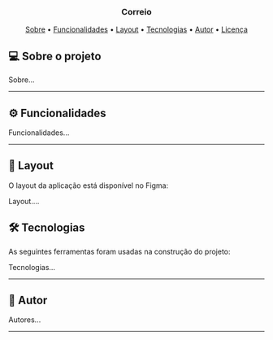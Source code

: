 <br />
<p align="center">


  <h3 align="center">Correio</h3>

</p>

<p align="center">
 <a href="#-sobre-o-projeto">Sobre</a> •
 <a href="#-funcionalidades">Funcionalidades</a> •
 <a href="#-layout">Layout</a> • 
 <a href="#-tecnologias">Tecnologias</a> • 
 <a href="#-autor">Autor</a> • 
 <a href="#user-content--licença">Licença</a>
</p>


## 💻 Sobre o projeto

 Sobre...

---

## ⚙️ Funcionalidades

Funcionalidades...

---

## 🎨 Layout
O layout da aplicação está disponível no Figma:

Layout....


## 🛠 Tecnologias

As seguintes ferramentas foram usadas na construção do projeto:

Tecnologias...

---
## 🦸 Autor

Autores...

---



